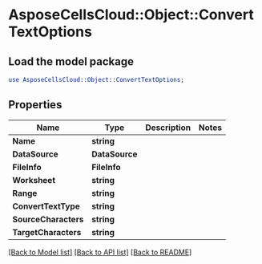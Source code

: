 # AsposeCellsCloud::Object::ConvertTextOptions 

## Load the model package
```perl
use AsposeCellsCloud::Object::ConvertTextOptions;
```

## Properties
Name | Type | Description | Notes
------------ | ------------- | ------------- | -------------
**Name** | **string** |  |
**DataSource** | **DataSource** |  |
**FileInfo** | **FileInfo** |  |
**Worksheet** | **string** |  |
**Range** | **string** |  |
**ConvertTextType** | **string** |  |
**SourceCharacters** | **string** |  |
**TargetCharacters** | **string** |  |  

[[Back to Model list]](../README.md#documentation-for-models) [[Back to API list]](../README.md#documentation-for-api-endpoints) [[Back to README]](../README.md)


